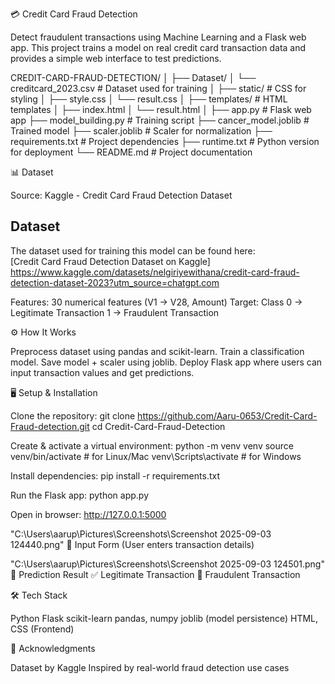 💳 Credit Card Fraud Detection

Detect fraudulent transactions using Machine Learning and a Flask web app.
This project trains a model on real credit card transaction data and provides a simple web interface to test predictions.

CREDIT-CARD-FRAUD-DETECTION/
│
├── Dataset/
│   └── creditcard_2023.csv        # Dataset used for training
│
├── static/                        # CSS for styling
│   ├── style.css
│   └── result.css
│
├── templates/                     # HTML templates
│   ├── index.html
│   └── result.html
│
├── app.py                         # Flask web app
├── model_building.py              # Training script
├── cancer_model.joblib            # Trained model
├── scaler.joblib                  # Scaler for normalization
├── requirements.txt               # Project dependencies
├── runtime.txt                    # Python version for deployment
└── README.md                      # Project documentation


📊 Dataset

Source: Kaggle - Credit Card Fraud Detection Dataset
## Dataset
The dataset used for training this model can be found here:  
[Credit Card Fraud Detection Dataset on Kaggle] https://www.kaggle.com/datasets/nelgiriyewithana/credit-card-fraud-detection-dataset-2023?utm_source=chatgpt.com

Features: 30 numerical features (V1 → V28, Amount)
Target: Class
0 → Legitimate Transaction
1 → Fraudulent Transaction

⚙️ How It Works

Preprocess dataset using pandas and scikit-learn.
Train a classification model.
Save model + scaler using joblib.
Deploy Flask app where users can input transaction values and get predictions.



🖥️ Setup & Installation

Clone the repository:
git clone https://github.com/Aaru-0653/Credit-Card-Fraud-detection.git
cd Credit-Card-Fraud-Detection

Create & activate a virtual environment:
python -m venv venv
source venv/bin/activate   # for Linux/Mac
venv\Scripts\activate      # for Windows

Install dependencies:
pip install -r requirements.txt

Run the Flask app:
python app.py

Open in browser:
http://127.0.0.1:5000



"C:\Users\aarup\Pictures\Screenshots\Screenshot 2025-09-03 124440.png"
🔹 Input Form
(User enters transaction details)


"C:\Users\aarup\Pictures\Screenshots\Screenshot 2025-09-03 124501.png"
🔹 Prediction Result
✅ Legitimate Transaction
🚨 Fraudulent Transaction


🛠️ Tech Stack

Python
Flask
scikit-learn
pandas, numpy
joblib (model persistence)
HTML, CSS (Frontend)


🙌 Acknowledgments

Dataset by Kaggle
Inspired by real-world fraud detection use cases
